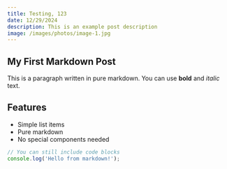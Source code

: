 ```yaml
---
title: Testing, 123
date: 12/29/2024
description: This is an example post description
image: /images/photos/image-1.jpg
---
```

## My First Markdown Post

This is a paragraph written in pure markdown. You can use **bold** and *italic* text.

## Features

- Simple list items
- Pure markdown
- No special components needed

```javascript
// You can still include code blocks
console.log('Hello from markdown!');
```
